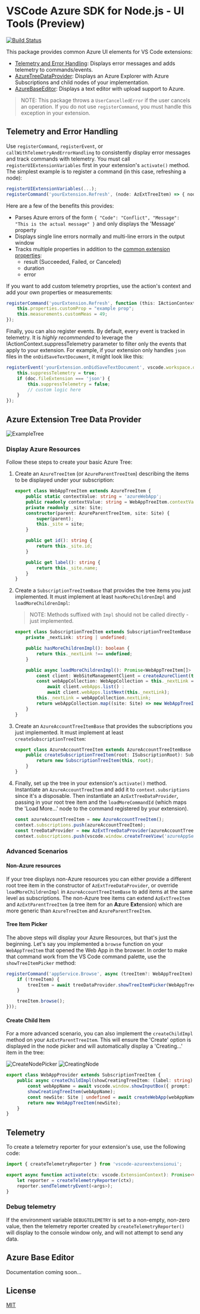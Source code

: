 # VSCode Azure SDK for Node.js - UI Tools (Preview)

[![Build Status](https://dev.azure.com/ms-azuretools/AzCode/_apis/build/status/vscode-azuretools)](https://dev.azure.com/ms-azuretools/AzCode/_build/latest?definitionId=17)

This package provides common Azure UI elements for VS Code extensions:
* [Telemetry and Error Handling](#telemetry-and-error-handling): Displays error messages and adds telemetry to commands/events.
* [AzureTreeDataProvider](#azure-tree-data-provider): Displays an Azure Explorer with Azure Subscriptions and child nodes of your implementation.
* [AzureBaseEditor](#azure-base-editor): Displays a text editor with upload support to Azure.

> NOTE: This package throws a `UserCancelledError` if the user cancels an operation. If you do not use `registerCommand`, you must handle this exception in your extension.

## Telemetry and Error Handling

Use `registerCommand`, `registerEvent`, or ` callWithTelemetryAndErrorHandling` to consistently display error messages and track commands with telemetry. You must call `registerUIExtensionVariables` first in your extension's `activate()` method. The simplest example is to register a command (in this case, refreshing a node):
```typescript
registerUIExtensionVariables(...);
registerCommand('yourExtension.Refresh', (node: AzExtTreeItem) => { node.refresh(); });
```
Here are a few of the benefits this provides:
* Parses Azure errors of the form `{ "Code": "Conflict", "Message": "This is the actual message" }` and only displays the 'Message' property
* Displays single line errors normally and multi-line errors in the output window
* Tracks multiple properties in addition to the [common extension properties](https://github.com/Microsoft/vscode-extension-telemetry#common-properties):
  * result (Succeeded, Failed, or Canceled)
  * duration
  * error

If you want to add custom telemetry proprties, use the action's context and add your own properties or measurements:
```typescript
registerCommand('yourExtension.Refresh', function (this: IActionContext): void {
    this.properties.customProp = "example prop";
    this.measurements.customMeas = 49;
});
```

Finally, you can also register events. By default, every event is tracked in telemetry. It is *highly recommended* to leverage the IActionContext.suppressTelemetry parameter to filter only the events that apply to your extension. For example, if your extension only handles `json` files in the `onDidSaveTextDocument`, it might look like this:
```typescript
registerEvent('yourExtension.onDidSaveTextDocument', vscode.workspace.onDidSaveTextDocument, async function (this: IActionContext, doc: vscode.TextDocument): Promise<void> {
    this.suppressTelemetry = true;
    if (doc.fileExtension === 'json') {
        this.suppressTelemetry = false;
        // custom logic here
    }
});
```

## Azure Extension Tree Data Provider
![ExampleTree](resources/ExampleTree.png)

### Display Azure Resources
Follow these steps to create your basic Azure Tree:
1. Create an `AzureTreeItem` (or `AzureParentTreeItem`) describing the items to be displayed under your subscription:
    ```typescript
    export class WebAppTreeItem extends AzureTreeItem {
        public static contextValue: string = 'azureWebApp';
        public readonly contextValue: string = WebAppTreeItem.contextValue;
        private readonly _site: Site;
        constructor(parent: AzureParentTreeItem, site: Site) {
            super(parent);
            this._site = site;
        }

        public get id(): string {
            return this._site.id;
        }

        public get label(): string {
            return this._site.name;
        }
    }
    ```
1. Create a `SubscriptionTreeItemBase` that provides the tree items you just implemented. It must implement at least `hasMoreChildrenImpl` and `loadMoreChildrenImpl`:
    > NOTE: Methods suffixed with `Impl` should not be called directly - just implemented.
    ```typescript
    export class SubscriptionTreeItem extends SubscriptionTreeItemBase {
        private _nextLink: string | undefined;

        public hasMoreChildrenImpl(): boolean {
            return this._nextLink !== undefined;
        }

        public async loadMoreChildrenImpl(): Promise<WebAppTreeItem[]> {
            const client: WebSiteManagementClient = createAzureClient(this.root, WebSiteManagementClient);
            const webAppCollection: WebAppCollection = this._nextLink === undefined ?
                await client.webApps.list() :
                await client.webApps.listNext(this._nextLink);
            this._nextLink = webAppCollection.nextLink;
            return webAppCollection.map((site: Site) => new WebAppTreeItem(this, site)));
        }
    }
    ```
1. Create an `AzureAccountTreeItemBase` that provides the subscriptions you just implemented. It must implement at least `createSubscriptionTreeItem`:
    ```typescript
    export class AzureAccountTreeItem extends AzureAccountTreeItemBase {
        public createSubscriptionTreeItem(root: ISubscriptionRoot): SubscriptionTreeItemBase {
            return new SubscriptionTreeItem(this, root);
        }
    }
    ```
1. Finally, set up the tree in your extension's `activate()` method. Instantiate an `AzureAccountTreeItem` and add it to `context.subsriptions` since it's a disposable. Then instantiate an `AzExtTreeDataProvider`, passing in your root tree item and the `loadMoreCommandId` (which maps the 'Load More...' node to the command registered by your extension).
    ```typescript
    const azureAccountTreeItem = new AzureAccountTreeItem();
    context.subscriptions.push(azureAccountTreeItem);
    const treeDataProvider = new AzExtTreeDataProvider(azureAccountTreeItem, 'appService.LoadMore');
    context.subscriptions.push(vscode.window.createTreeView('azureAppService', { treeDataProvider }));
    ```

### Advanced Scenarios

#### Non-Azure resources
If your tree displays non-Azure resources you can either provide a different root tree item in the constructor of `AzExtTreeDataProvider`, or override `loadMoreChildrenImpl` in `AzureAccountTreeItemBase` to add items at the same level as subscriptions. The non-Azure tree items can extend `AzExtTreeItem` and `AzExtParentTreeItem` (a tree item for an **Az**ure **Ext**ension) which are more generic than `AzureTreeItem` and `AzureParentTreeItem`.

#### Tree Item Picker
The above steps will display your Azure Resources, but that's just the beginning. Let's say you implemented a `browse` function on your `WebAppTreeItem` that opened the Web App in the browser. In order to make that command work from the VS Code command palette, use the `showTreeItemPicker` method:
```typescript
registerCommand('appService.Browse', async (treeItem?: WebAppTreeItem) => {
    if (!treeItem) {
        treeItem = await treeDataProvider.showTreeItemPicker(WebAppTreeItem.contextValue);
    }

    treeItem.browse();
}));
```

#### Create Child Item
For a more advanced scenario, you can also implement the `createChildImpl` method on your `AzExtParentTreeItem`. This will ensure the 'Create' option is displayed in the node picker and will automatically display a 'Creating...' item in the tree:

![CreateNodePicker](resources/CreateNodePicker.png) ![CreatingNode](resources/CreatingNode.png)
```typescript
export class WebAppProvider extends SubscriptionTreeItem {
    public async createChildImpl(showCreatingTreeItem: (label: string) => void, _userOptions?: any): Promise<WebAppTreeItem> {
        const webAppName = await vscode.window.showInputBox({ prompt: 'Enter the name of your new Web App' });
        showCreatingTreeItem(webAppName);
        const newSite: Site | undefined = await createWebApp(webAppName, this.root);
        return new WebAppTreeItem(newSite);
    }
}
```

## Telemetry

To create a telemetry reporter for your extension's use, use the following code:

```typescript
import { createTelemetryReporter } from 'vscode-azureextensionui';

export async function activate(ctx: vscode.ExtensionContext): Promise<void> {
    let reporter = createTelemetryReporter(ctx);
    reporter.sendTelemetryEvent(<args>);
}
```

### Debug telemetry

If the environment variable `DEBUGTELEMETRY` is set to a non-empty, non-zero value, then the telemetry reporter created by `createTelemetryReporter()` will display to the console window only, and will not attempt to send any data.

## Azure Base Editor

Documentation coming soon...

## License
[MIT](LICENSE.md)

